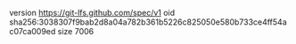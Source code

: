version https://git-lfs.github.com/spec/v1
oid sha256:3038307f9bab2d8a04a782b361b5226c825050e580b733ce4ff54ac07ca009ed
size 7006
